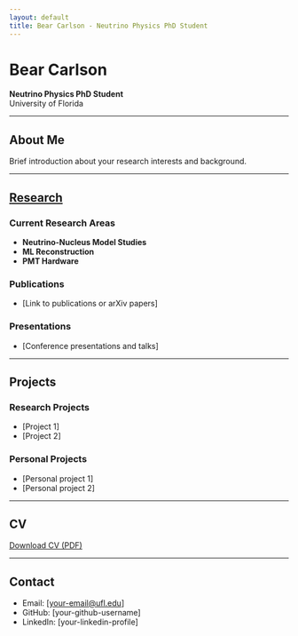 ```yaml
---
layout: default
title: Bear Carlson - Neutrino Physics PhD Student
---
```


# Bear Carlson
**Neutrino Physics PhD Student**  
University of Florida

---

## About Me
Brief introduction about your research interests and background.

---

## [Research](research.md)

### Current Research Areas
- **Neutrino-Nucleus Model Studies**
- **ML Reconstruction**
- **PMT Hardware**

### Publications
- [Link to publications or arXiv papers]

### Presentations
- [Conference presentations and talks]

---

## Projects

### Research Projects
- [Project 1]
- [Project 2]

### Personal Projects
- [Personal project 1]
- [Personal project 2]

---

## CV
[Download CV (PDF)](Assets/BC_CV.pdf)

---

## Contact
- Email: [your-email@ufl.edu]
- GitHub: [your-github-username]
- LinkedIn: [your-linkedin-profile] 